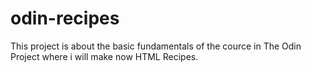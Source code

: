 # odin-recipes
This project is about the basic fundamentals of the cource in The Odin Project where i will make now HTML Recipes.